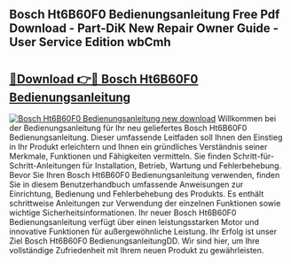 ## Bosch Ht6B60F0 Bedienungsanleitung Free Pdf Download - Part-DiK New Repair Owner Guide - User Service Edition wbCmh

# <h2><a href="http://df23k08.blite.top/?on=Bosch+Ht6B60F0+Bedienungsanleitung">🔗Download 👉🔴 Bosch Ht6B60F0 Bedienungsanleitung</a></h2>

[![Bosch Ht6B60F0 Bedienungsanleitung new download](https://i.imgur.com/lujVjoI.png)](http://df23k08.blite.top/?on=Bosch+Ht6B60F0+Bedienungsanleitung)
Willkommen bei der Bedienungsanleitung für Ihr neu geliefertes Bosch Ht6B60F0 Bedienungsanleitung. Dieser umfassende Leitfaden soll Ihnen den Einstieg in Ihr Produkt erleichtern und Ihnen ein gründliches Verständnis seiner Merkmale, Funktionen und Fähigkeiten vermitteln. Sie finden Schritt-für-Schritt-Anleitungen für Installation, Betrieb, Wartung und Fehlerbehebung. Bevor Sie Ihren Bosch Ht6B60F0 Bedienungsanleitung verwenden, finden Sie in diesem Benutzerhandbuch umfassende Anweisungen zur Einrichtung, Bedienung und Fehlerbehebung des Produkts. Es enthält schrittweise Anleitungen zur Verwendung der einzelnen Funktionen sowie wichtige Sicherheitsinformationen. Ihr neuer Bosch Ht6B60F0 Bedienungsanleitung verfügt über einen leistungsstarken Motor und innovative Funktionen für außergewöhnliche Leistung. Ihr Erfolg ist unser Ziel Bosch Ht6B60F0 BedienungsanleitungDD. Wir sind hier, um Ihre vollständige Zufriedenheit mit Ihrem neuen Produkt zu gewährleisten.
